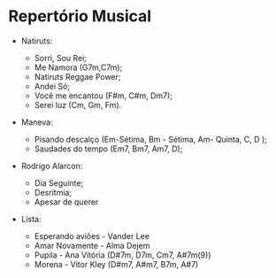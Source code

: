 # Repertório Musical
* Natiruts:
    - Sorri, Sou Rei;
    - Me Namora (G7m,C7m);
    - Natiruts Reggae Power;
    - Andei Só;
    - Você me encantou (F#m, C#m, Dm7);
    - Serei luz (Cm, Gm, Fm).

* Maneva:
    - Pisando descalço (Em-Sétima, Bm - Sétima, Am- Quinta, C, D );
    - Saudades do tempo (Em7, Bm7, Am7, D);

* Rodrigo Alarcon:
    - Dia Seguinte;
    - Desritmia;
    - Apesar de querer

* Lista:
    - Esperando aviões - Vander Lee
    - Amar Novamente - Alma Dejem
    - Pupila - Ana Vitória (D#7m, D7m, Cm7, A#7m(9))
    - Morena - Vitor Kley (D#m7, A#m7, B7m, A#7)
    